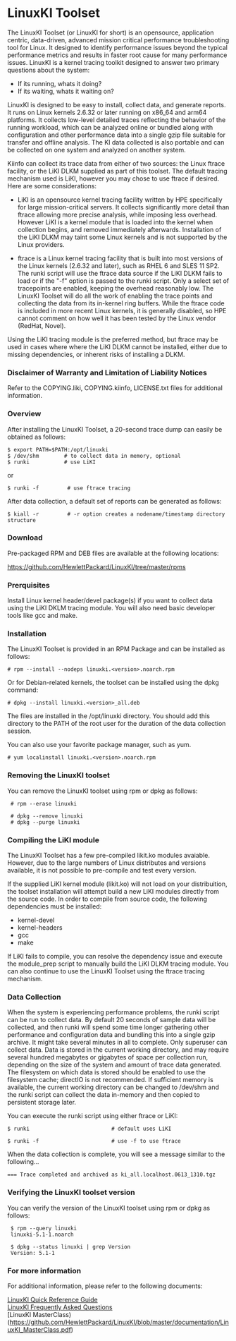 # LinuxKI Toolset

The LinuxKI Toolset (or LinuxKI for short) is an opensource, application centric, data-driven, advanced mission critical performance troubleshooting tool for Linux.  It designed to identify performance issues beyond the typical performance metrics and results in faster root cause for many performance issues. LinuxKI is a kernel tracing toolkit designed to answer two primary questions about the system:

* If its running, whats it doing?
* If its waiting, whats it waiting on?

LinuxKI is designed to be easy to install, collect data, and generate reports.   It runs on Linux kernels 2.6.32 or later running on x86_64 and arm64 platforms. It collects low-level detailed traces reflecting the behavior of the running workload, which can be analyzed online or bundled along with configuration and other performance data into a single gzip file suitable for transfer and offline analysis.  The KI data collected is also portable and can be collected on one system and analyzed on another system.

Kiinfo can collect its trace data from either of two sources: the Linux ftrace facility, or the LiKI DLKM supplied as part of this toolset.   The default tracing mechanism used is LiKI, however you may chose to use ftrace if desired.  Here are some considerations:

  - LiKI is an opensource kernel tracing facility written by HPE specifically for large mission-critical servers. It collects significantly more detail than ftrace allowing more precise analysis, while imposing less overhead. However LiKI is a kernel module that is loaded into the kernel when collection begins, and removed immediately afterwards. Installation of the LiKI DLKM may taint some Linux kernels and is not supported by the Linux providers.

  - ftrace is a Linux kernel tracing facility that is built into most versions of the Linux kernels (2.6.32 and later), such as RHEL 6 and SLES 11 SP2.  The runki script  will use the ftrace data source if the LiKI DLKM fails to load or if the "-f" option is passed to the runki script.  Only a select set of tracepoints are enabled, keeping the overhead reasonably low. The LinuxKI Toolset will do all the work of enabling the trace points and collecting the data from its in-kernel ring buffers. While the ftrace code is included in more recent Linux kernels, it is generally disabled, so HPE cannot comment on how well it has been tested by the Linux vendor (RedHat, Novel).

Using the LiKI tracing module is the preferred method, but ftrace may be used in cases where where the LiKI DLKM cannot be installed, either due to missing dependencies, or inherent risks of installing a DLKM.

### Disclaimer of Warranty and Limitation of Liability Notices

Refer to the COPYING.liki, COPYING.kiinfo, LICENSE.txt files for additional
information.

### Overview
After installing the LinuxKI Toolset, a 20-second trace dump can easily be obtained as follows:

    $ export PATH=$PATH:/opt/linuxki 
    $ /dev/shm        # to collect data in memory, optional
    $ runki           # use LiKI 

or

    $ runki -f         # use ftrace tracing

After data collection, a default set of reports can be generated as follows:

    $ kiall -r         # -r option creates a nodename/timestamp directory structure


### Download
Pre-packaged RPM and DEB files are available at the following locations:

https://github.com/HewlettPackard/LinuxKI/tree/master/rpms

### Prerquisites

Install Linux kernel header/devel package(s) if you want to collect data using the LiKI DKLM tracing module.  You will also need basic developer tools like gcc and make.

### Installation

The LinuxKI Toolset is provided in an RPM Package and can be installed as
follows:

    # rpm --install --nodeps linuxki.<version>.noarch.rpm

Or for Debian-related kernels, the toolset can be installed using the dpkg
command:

    # dpkg --install linuxki.<version>_all.deb

The files are installed in the /opt/linuxki directory. You should add this directory to the PATH of the root user for the duration of the data collection session.

You can also use your favorite package manager, such as yum.

    # yum localinstall linuxki.<version>.noarch.rpm

### Removing the LinuxKI toolset

You can remove the LinuxKI toolset using rpm or dpkg as follows:

     # rpm --erase linuxki

     # dpkg --remove linuxki
     # dpkg --purge linuxki


### Compiling the LiKI module

The LinuxKI Toolset has a few pre-compiled likit.ko modules avaiable.  However, due to the large numbers of Linux distributes and versions available, it is not possible to pre-compile and test every version.

If the supplied LiKI kernel module (likit.ko) will not load on your distribuition, the toolset installation will attempt build a new LiKI modules directly from the source code.   In order to compile from source code, the following dependencies must be installed:

* kernel-devel
* kernel-headers
* gcc
* make

If LiKI fails to compile, you can resolve the dependency issue and execute the module_prep script to manually build the LiKI DLKM tracing module.  You can also continue to use the LinuxKI Toolset using the ftrace tracing
mechanism.

### Data Collection

When the system is experiencing performance problems, the runki script can be run to collect data. By default 20 seconds of sample data will be collected, and then runki will spend some time longer gathering other performance and configuration data and bundling this into a single gzip archive. It might take several minutes in all to complete. Only superuser can collect data.  Data is stored in the current working directory, and may require several hundred megabytes or gigabytes of space per collection run, depending on the size of the system and amount of trace data generated.  The filesystem on which data is stored should be enabled to use the filesystem cache; directIO is not recommended.  If sufficient memory is available, the current working directory can be changed to /dev/shm and the runki script can collect the data in-memory and then copied to persistent storage later.

You can execute the runki script using either ftrace or LiKI:

    $ runki                          # default uses LiKI

    $ runki -f                       # use -f to use ftrace

When the data collection is complete, you will see a message similar to the following...

    === Trace completed and archived as ki_all.localhost.0613_1310.tgz

### Verifying the LinuxKI toolset version

You can verify the version of the LinuxKI toolset using rpm or dpkg as follows:

     $ rpm --query linuxki
     linuxki-5.1-1.noarch

     $ dpkg --status linuxki | grep Version
     Version: 5.1-1

### For more information

For additional information, please refer to the following documents:

[LinuxKI Quick Reference Guide](https://github.com/HewlettPackard/LinuxKI/blob/master/documentation/LinuxKI_QuickRefGuide.pdf)
\
[LinuxKI Frequently Asked Questions](https://github.com/HewlettPackard/LinuxKI/blob/master/documentation/LinuxKI_FAQ.pdf)
\
[LinuxKI MasterClass)(https://github.com/HewlettPackard/LinuxKI/blob/master/documentation/LinuxKI_MasterClass.pdf)
